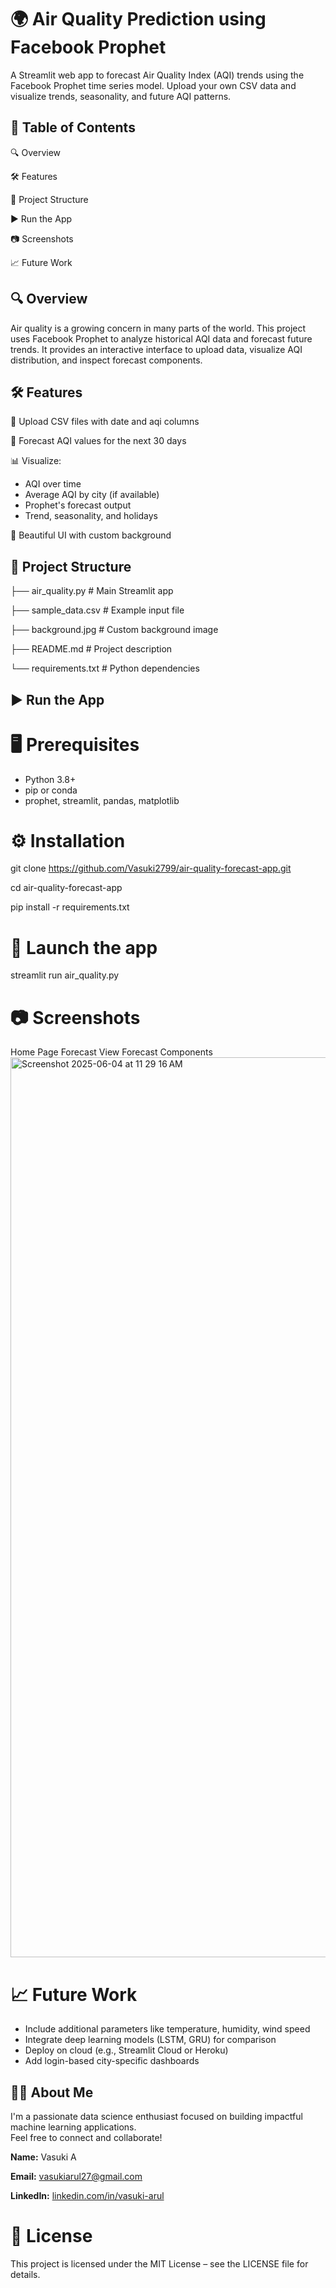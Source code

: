 # 🌍 Air Quality Prediction using Facebook Prophet



A Streamlit web app to forecast Air Quality Index (AQI) trends using the Facebook Prophet time series model. Upload your own CSV data and visualize trends, seasonality, and future AQI patterns.

## 📌 Table of Contents

🔍 Overview

🛠 Features

📁 Project Structure

▶️ Run the App

📷 Screenshots

📈 Future Work

## 🔍 Overview
Air quality is a growing concern in many parts of the world. This project uses Facebook Prophet to analyze historical AQI data and forecast future trends. It provides an interactive interface to upload data, visualize AQI distribution, and inspect forecast components.

## 🛠 Features

📂 Upload CSV files with date and aqi columns

🔮 Forecast AQI values for the next 30 days

📊 Visualize:
   * AQI over time
   * Average AQI by city (if available)
   * Prophet's forecast output
   * Trend, seasonality, and holidays

🎨 Beautiful UI with custom background

## 📁 Project Structure

├── air_quality.py               # Main Streamlit app

├── sample_data.csv              # Example input file

├── background.jpg               # Custom background image

├── README.md                    # Project description

└── requirements.txt             # Python dependencies

## ▶️ Run the App

# 🖥 Prerequisites
  * Python 3.8+
  * pip or conda
  * prophet, streamlit, pandas, matplotlib

# ⚙️ Installation

git clone https://github.com/Vasuki2799/air-quality-forecast-app.git

cd air-quality-forecast-app

pip install -r requirements.txt

# 🚀 Launch the app
streamlit run air_quality.py

# 📷 Screenshots
Home Page	Forecast View	Forecast Components
<img width="1440" alt="Screenshot 2025-06-04 at 11 29 16 AM" src="https://github.com/user-attachments/assets/42a37feb-35f5-49e5-a9ef-9aabdbbb08d9" />


# 📈 Future Work

* Include additional parameters like temperature, humidity, wind speed
* Integrate deep learning models (LSTM, GRU) for comparison
* Deploy on cloud (e.g., Streamlit Cloud or Heroku)
* Add login-based city-specific dashboards

## 🙋‍♂️ About Me

I'm a passionate data science enthusiast focused on building impactful machine learning applications.  
Feel free to connect and collaborate!

**Name:** Vasuki A 

**Email:** vasukiarul27@gmail.com  

**LinkedIn:** [linkedin.com/in/vasuki-arul](https://linkedin.com/in/vasuki-arul)  



# 📄 License

This project is licensed under the MIT License – see the LICENSE file for details.

